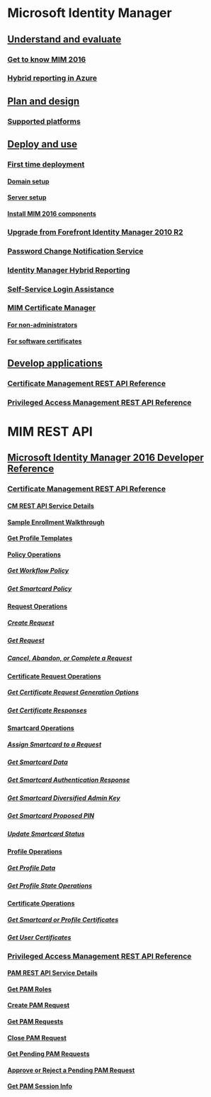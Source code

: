 
<!---
# FIM Updates and Issues
## [FIM Updates, Issues and Solutions](FIM-Updates,-Issues-and-Solutions.md)
### [FIM Updates](FIM-Updates.md)
### [FIM Issues and Solutions](FIM-Issues-and-Solutions.md)
--->

# Microsoft Identity Manager
## [Understand and evaluate](journey-understand-evaluate.md)
### [Get to know MIM 2016](Microsoft-Identity-Manager-2016.md)
### [Hybrid reporting in Azure](Identity-Manager-Hybrid-Reporting-in-Azure.md)
## [Plan and design](journey-plan-design.md)
### [Supported platforms](Supported-Platforms-for-MIM-2016.md)
## [Deploy and use](journey-deploy-use.md)
### [First time deployment](Deploying-MIM.md)
#### [Domain setup](Preparing-the-Domain.md)
#### [Server setup](Preparing-a-Corporate-Identity-Management-Server.md)
#### [Install MIM 2016 components](Installing-Microsoft-Identity-Manager-2016-Server-Components.md)
### [Upgrade from Forefront Identity Manager 2010 R2](Upgrading-Forefront-Identity-Manager-2010-R2-to-Microsoft-Identity-Manager-2016.md)
### [Password Change Notification Service](Deploying-the-MIM-Password-Change-Notification-Service--PCNS--on-a-Domain-Controller.md)
### [Identity Manager Hybrid Reporting](Working-with-Identity-Manager-Hybrid-Reporting.md)
### [Self-Service Login Assistance](Working-with-Self-Service-Login-Assistance.md)
### [MIM Certificate Manager](Working-with-the-MIM-Certificate-Manager.md)
#### [For non-administrators](Certificate-Manager-for-Non-Administrators.md)
#### [For software certificates](Certificate-Manager-for-Software-Certificates.md)
## [Develop applications](journey-develop-applications.md)
### [Certificate Management REST API Reference](Certificate-Management-REST-API-Reference.md)
### [Privileged Access Management REST API Reference](Privileged-Access-Management-REST-API-Reference.md)

<!---
[Microsoft Identity Manager](Microsoft-Identity-Manager.md)
[Release Notes for MIM 2016](Release-Notes-for-MIM-2016.md)
--->

<!--- ADDS content
### [Privileged Identity Management for Active Directory Domain Services (AD DS)](Privileged-Identity-Management-for-Active-Directory-Domain-Services--AD-DS-.md)
#### [Deployment Considerations for Privileged Access Management](Deployment-Considerations-for-Privileged-Access-Management.md)
##### [Planning a bastion environment](Planning-a-bastion-environment.md)
##### [High availability and disaster recovery considerations for the bastion environment](High-availability-and-disaster-recovery-considerations-for-the-bastion-environment.md)
##### [Tier model for partitioning administrative privileges](Tier-model-for-partitioning-administrative-privileges.md)
##### [Defining roles for Privileged Access Management](Defining-roles-for-Privileged-Access-Management.md)
#### [Privileged Access Management Operations](Privileged-Access-Management-Operations.md)
##### [Using Azure MFA for activation](Using-Azure-MFA-for-activation.md)
#### [Getting Started with Privileged Access Management](Getting-Started-with-Privileged-Access-Management.md)
##### [Principles of Operation](Principles-of-Operation.md)
##### [Environment Overview](Environment-Overview.md)
##### [Hardware and Software Requirements](Hardware-and-Software-Requirements.md)
##### [Configuring the MIM Environment for Privileged Access Management](Configuring-the-MIM-Environment-for-Privileged-Access-Management.md)
###### [Step 1 - Prepare the CORP domain](Step-1---Prepare-the-CORP-domain.md)
###### [Step 2 - Prepare the PRIV domain controller](Step-2---Prepare-the-PRIV-domain-controller.md)
###### [Step 3 – Prepare a PAM server](Step-3-–-Prepare-a-PAM-server.md)
###### [Step 4 – Install MIM components on PAM server and workstation](Step-4-–-Install-MIM-components-on-PAM-server-and-workstation.md)
###### [Step 5 – Establish trust between PRIV and CORP forests](Step-5-–-Establish-trust-between-PRIV-and-CORP-forests.md)
###### [Step 6 – Transition a group to Privileged Access Management](Step-6-–-Transition-a-group-to-Privileged-Access-Management.md)
###### [Step 7 – Elevate a user’s access](Step-7-–-Elevate-a-user’s-access.md)
--->

# MIM REST API
## [Microsoft Identity Manager 2016 Developer Reference](Microsoft-Identity-Manager-2016-Developer-Reference.md)
### [Certificate Management REST API Reference](Certificate-Management-REST-API-Reference.md)
#### [CM REST API Service Details](CM-REST-API-Service-Details.md)
#### [Sample Enrollment Walkthrough](Sample-Enrollment-Walkthrough.md)
#### [Get Profile Templates](Get-Profile-Templates.md)
#### [Policy Operations](Policy-Operations.md)
##### [Get Workflow Policy](Get-Workflow-Policy.md)
##### [Get Smartcard Policy](Get-Smartcard-Policy.md)
#### [Request Operations](Request-Operations.md)
##### [Create Request](Create-Request.md)
##### [Get Request](Get-Request.md)
##### [Cancel, Abandon, or Complete a Request](Cancel,-Abandon,-or-Complete-a-Request.md)
#### [Certificate Request Operations](Certificate-Request-Operations.md)
##### [Get Certificate Request Generation Options](Get-Certificate-Request-Generation-Options.md)
##### [Get Certificate Responses](Get-Certificate-Responses.md)
#### [Smartcard Operations](Smartcard-Operations.md)
##### [Assign Smartcard to a Request](Assign-Smartcard-to-a-Request.md)
##### [Get Smartcard Data](Get-Smartcard-Data.md)
##### [Get Smartcard Authentication Response](Get-Smartcard-Authentication-Response.md)
##### [Get Smartcard Diversified Admin Key](Get-Smartcard-Diversified-Admin-Key.md)
##### [Get Smartcard Proposed PIN](Get-Smartcard-Proposed-PIN.md)
##### [Update Smartcard Status](Update-Smartcard-Status.md)
#### [Profile Operations](Profile-Operations.md)
##### [Get Profile Data](Get-Profile-Data.md)
##### [Get Profile State Operations](Get-Profile-State-Operations.md)
#### [Certificate Operations](Certificate-Operations.md)
##### [Get Smartcard or Profile Certificates](Get-Smartcard-or-Profile-Certificates.md)
##### [Get User Certificates](Get-User-Certificates.md)
### [Privileged Access Management REST API Reference](Privileged-Access-Management-REST-API-Reference.md)
#### [PAM REST API Service Details](PAM-REST-API-Service-Details.md)
#### [Get PAM Roles](Get-PAM-Roles.md)
#### [Create PAM Request](Create-PAM-Request.md)
#### [Get PAM Requests](Get-PAM-Requests.md)
#### [Close PAM Request](Close-PAM-Request.md)
#### [Get Pending PAM Requests](Get-Pending-PAM-Requests.md)
#### [Approve or Reject a Pending PAM Request](Approve-or-Reject-a-Pending-PAM-Request.md)
#### [Get PAM Session Info](Get-PAM-Session-Info.md)
